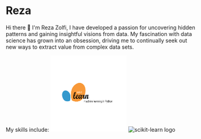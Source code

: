 # Reza
Hi there 👋 I'm Reza Zolfi,
I have developed a passion for uncovering hidden patterns and gaining insightful visions from data. My fascination with data science has grown into an obsession, driving me to continually seek out new ways to extract value from complex data sets.

My skills include:
<img src="https://github.com/scikit-learn/scikit-learn/blob/main/doc/logos/scikit-learn-logo.svg" width="200" height="200" alt="scikit-learn logo">
<img src="https://en.wikipedia.org/wiki/TensorFlow#/media/File:TensorFlow_logo.svg" width="200" height="200" alt="scikit-learn logo">

